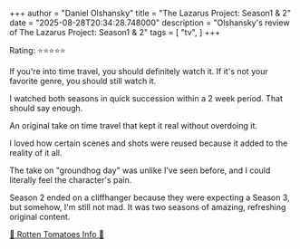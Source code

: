 +++
author = "Daniel Olshansky"
title = "The Lazarus Project: Season1 & 2"
date = "2025-08-28T20:34:28.748000"
description = "Olshansky's review of The Lazarus Project: Season1 & 2"
tags = [
    "tv",
]
+++

Rating: ⭐⭐⭐⭐⭐

If you're into time travel, you should definitely watch it. If it's not your favorite genre, you should still watch it.

I watched both seasons in quick succession within a 2 week period. That should say enough.

An original take on time travel that kept it real without overdoing it.

I loved how certain scenes and shots were reused because it added to the reality of it all.

The take on "groundhog day" was unlike I've seen before, and I could literally feel the character's pain.

Season 2 ended on a cliffhanger because they were expecting a Season 3, but somehow, I'm still not mad.
It was two seasons of amazing, refreshing original content.

[🍅 Rotten Tomatoes Info 🍅](https://www.rottentomatoes.com/tv/the_lazarus_project)
